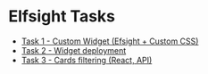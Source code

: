 # Elfsight Tasks

- [Task 1 - Custom Widget (Efsight + Custom CSS)](./task1.md)
- [Task 2 - Widget deployment](./)
- [Task 3 - Cards filtering (React, API)](./task3/README.md)
